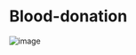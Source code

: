 # Blood-donation
![image](https://user-images.githubusercontent.com/90739221/155336077-7b126082-db6c-4f6d-a6e6-5dbc923d5d77.png)
